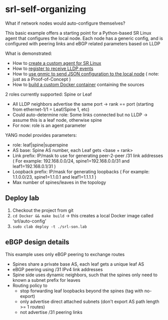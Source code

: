 # srl-self-organizing

What if network nodes would auto-configure themselves?

This basic example offers a starting point for a Python-based SR Linux agent that configures the local node.
Each node has a generic config, and is configured with peering links and eBGP related parameters based on LLDP

What is demonstrated:
* How to [create a custom agent for SR Linux](https://github.com/jbemmel/srl-self-organizing/tree/main/appmgr)
* How to [register to receive LLDP events](https://github.com/jbemmel/srl-self-organizing/blob/main/appmgr/auto-config-agent.py#L47)
* How to [use gnmic to send JSON configuration to the local node](https://github.com/jbemmel/srl-self-organizing/blob/main/appmgr/gnmic-configure-interface.sh) ( note: just as a Proof-of-Concept )
* How to [build a custom Docker container](https://github.com/jbemmel/srl-self-organizing/tree/main/Docker) containing the sources

2 roles currently supported: Spine or Leaf
* All LLDP neighbors advertise the same port -> rank == port (starting from ethernet-1/1 = Leaf/Spine 1, etc)
* Could auto-determine role: Some links connected but no LLDP -> assume this is a leaf node, otherwise spine
* For now: role is an agent parameter

YANG model provides parameters:
* role: leaf|spine|superspine
* AS base: Spine AS number, each Leaf gets <base + rank>
* Link prefix: IP/mask to use for generating peer-2-peer /31 link addresses 
  ( For example: 192.168.0.0/24, spine1=192.168.0.0/31 and leaf1=192.168.0.1/31 )
* Loopback prefix: IP/mask for generating loopbacks
  ( For example: 1.1.0.0/23, spine1=1.1.0.1 and leaf1=1.1.1.1 )
* Max number of spines/leaves in the topology

## Deploy lab
1. Checkout the project from git
2. `cd Docker && make build` -> this creates a local Docker image called 'srl/auto-config'
3. `sudo clab deploy -t ./srl-son.lab`

## eBGP design details
This example uses only eBGP peering to exchange routes
* Spines share a private base AS, each leaf gets a unique leaf AS
* eBGP peering using /31 IPv4 link addresses
* Spine side uses dynamic neighbors, such that the spines only need to known a subnet prefix for leaves
* Routing policy to 
  + stop forwarding leaf loopbacks beyond the spines (tag with no-export)
  + only advertise direct attached subnets (don't export AS path length >= 1 routes)
  + not advertise /31 peering links 
